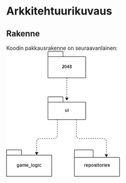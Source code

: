 # Arkkitehtuurikuvaus

## Rakenne
Koodin pakkausrakenne on seuraavanlainen:  
![Pakkausrakenne](./kuvat/Pakkausrakenne.png)
